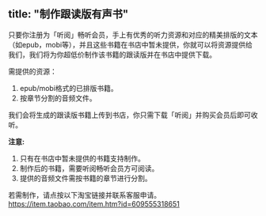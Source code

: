 title: "制作跟读版有声书"
---

只要你注册为「听阅」畅听会员，手上有优秀的听力资源和对应的精美排版的文本（如epub，mobi等），并且这些书籍在书店中暂未提供，你就可以将资源提供给我们，我们将为你超低价制作该书籍的跟读版并在书店中提供下载。

需提供的资源：
1. epub/mobi格式的已排版书籍。
2. 按章节分割的音频文件。

我们会将生成的跟读版书籍上传到书店，你只需下载「听阅」并购买会员后即可收听。

**注意:**
1. 只有在书店中暂未提供的书籍支持制作。
2. 制作后的书籍，需要听阅畅听会员方可阅读。
3. 提供的音频文件需按书籍的章节进行分割。

若需制作，请点按以下淘宝链接并联系客服申请。
https://item.taobao.com/item.htm?id=609555318651
